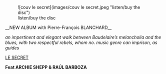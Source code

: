 <figure left-aside class="clickable image half left" mdfile="buy/buyLeSecret.md" >
![couv le secret](images/couv le secret.jpeg "listen/buy the disc")
<figcaption>listen/buy the disc</figurecaption>
</figure>
<span style="margin: 0" class="clearfix ">
__NEW ALBUM with Pierre-François BLANCHARD__  
   
  *an impertinent and elegant walk between Baudelaire’s melancholia and the blues, with two respectful rebels, whom no. music genre can imprison, as guides*    

<a class="button text-center special-font h3 narrow" href="#lesecret.0" du-smooth-scroll>LE SECRET</a>  
</span>  

__Feat ARCHIE SHEPP & RAÚL&nbsp;BARBOZA__   

